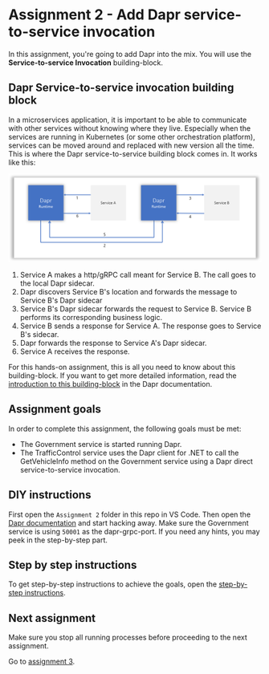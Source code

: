 # Assignment 2 - Add Dapr service-to-service invocation

In this assignment, you're going to add Dapr into the mix. You will use the **Service-to-service Invocation** building-block.

## Dapr Service-to-service invocation building block

In a microservices application, it is important to be able to communicate with other services without knowing where they live. Especially when the services are running in Kubernetes (or some other orchestration platform), services can be moved around and replaced with new version all the time. This is where the Dapr service-to-service building block comes in. It works like this:

![](img/service-invocation.png)

1. Service A makes a http/gRPC call meant for Service B.  The call goes to the local Dapr sidecar.
2. Dapr discovers Service B's location and forwards the message to Service B's Dapr sidecar
3. Service B's Dapr sidecar forwards the request to Service B.  Service B performs its corresponding business logic.
4. Service B sends a response for Service A.  The response goes to Service B's sidecar.
5. Dapr forwards the response to Service A's Dapr sidecar.
6. Service A receives the response.

For this hands-on assignment, this is all you need to know about this building-block. If you want to get more detailed information, read the [introduction to this building-block](https://github.com/dapr/docs/blob/master/concepts/service-invocation/README.md) in the Dapr documentation.

## Assignment goals

In order to complete this assignment, the following goals must be met:

- The Government service is started running Dapr.
- The TrafficControl service uses the Dapr client for .NET to call the GetVehicleInfo method on the Government service using a Dapr direct service-to-service invocation.

## DIY instructions

First open the `Assignment 2` folder in this repo in VS Code. Then open the [Dapr documentation](https://github.com/dapr/docs) and start hacking away. Make sure the Government service is using `50001` as the dapr-grpc-port. If you need any hints, you may peek in the step-by-step part.

## Step by step instructions

To get step-by-step instructions to achieve the goals, open the [step-by-step instructions](step-by-step.md).

## Next assignment

Make sure you stop all running processes before proceeding to the next assignment.

Go to [assignment 3](../Assignment03/README.md).
